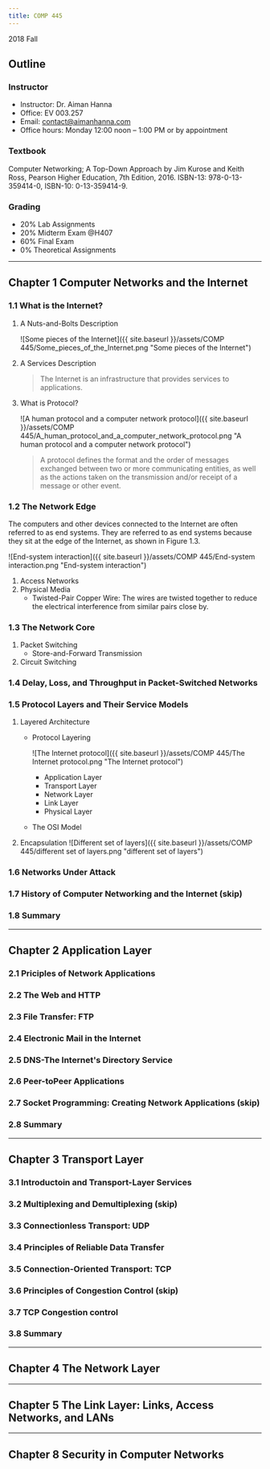 ```yaml
---
title: COMP 445
---
```


2018 Fall


## Outline

### Instructor
* Instructor: Dr. Aiman Hanna
* Office: EV 003.257
* Email: contact@aimanhanna.com
* Office hours:  Monday 12:00 noon – 1:00 PM or by appointment

### Textbook
Computer Networking; A Top-Down Approach by Jim Kurose and Keith Ross, Pearson Higher Education, 7th Edition, 2016. ISBN-13: 978-0-13-359414-0, ISBN-10: 0-13-359414-9. 

### Grading
* 20% Lab Assignments 
* 20% Midterm Exam @H407
* 60% Final Exam
* 0%  Theoretical Assignments

---

## Chapter 1 Computer Networks and the Internet

### 1.1 What is the Internet?

1. A Nuts-and-Bolts Description

    ![Some pieces of the Internet]({{ site.baseurl }}/assets/COMP 445/Some_pieces_of_the_Internet.png "Some pieces of the Internet")

2. A Services Description

    > The Internet is an infrastructure that provides services to applications.

3. What is Protocol?

    ![A human protocol and a computer network protocol]({{ site.baseurl }}/assets/COMP 445/A_human_protocol_and_a_computer_network_protocol.png "A human protocol and a computer network protocol")

    > A protocol defines the format and the order of messages exchanged between two or more communicating entities, as well as the actions taken on the transmission and/or receipt of a message or other event.

### 1.2 The Network Edge

The computers and other devices connected to the Internet are often referred to as end systems. They are referred to as end systems because they sit at the edge of the Internet, as shown in Figure 1.3.

![End-system interaction]({{ site.baseurl }}/assets/COMP 445/End-system interaction.png "End-system interaction")

1. Access Networks
2. Physical Media
    * Twisted-Pair Copper Wire: The wires are twisted together to reduce the electrical interference from similar pairs close by.


### 1.3 The Network Core
1. Packet Switching
    * Store-and-Forward Transmission
2. Circuit Switching



### 1.4 Delay, Loss, and Throughput in Packet-Switched Networks

### 1.5 Protocol Layers and Their Service Models
1. Layered Architecture
    * Protocol Layering
        
        ![The Internet protocol]({{ site.baseurl }}/assets/COMP 445/The Internet protocol.png "The Internet protocol")

        * Application Layer
        * Transport Layer
        * Network Layer
        * Link Layer
        * Physical Layer
    * The OSI Model

    
2. Encapsulation
![Different set of layers]({{ site.baseurl }}/assets/COMP 445/different set of layers.png "different set of layers")



### 1.6 Networks Under Attack

### 1.7 History of Computer Networking and the Internet (skip)

### 1.8 Summary

---

## Chapter 2 Application Layer

### 2.1 Priciples of Network Applications

### 2.2 The Web and HTTP

### 2.3 File Transfer: FTP

### 2.4 Electronic Mail in the Internet

### 2.5 DNS-The Internet's Directory Service

### 2.6 Peer-toPeer Applications

### 2.7 Socket Programming: Creating Network Applications (skip)

### 2.8 Summary

---

## Chapter 3 Transport Layer

### 3.1 Introductoin and Transport-Layer Services

### 3.2 Multiplexing and Demultiplexing (skip)

### 3.3 Connectionless Transport: UDP

### 3.4 Principles of Reliable Data Transfer

### 3.5 Connection-Oriented Transport: TCP

### 3.6 Principles of Congestion Control (skip)

### 3.7 TCP Congestion control

### 3.8 Summary

---

## Chapter 4 The Network Layer

---

## Chapter 5 The Link Layer: Links, Access Networks, and LANs

---

## Chapter 8 Security in Computer Networks
